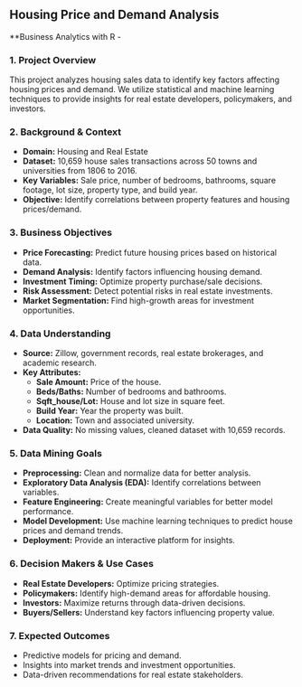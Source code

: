 ## **Housing Price and Demand Analysis**  
**Business Analytics with R -

### **1. Project Overview**  
This project analyzes housing sales data to identify key factors affecting housing prices and demand. We utilize statistical and machine learning techniques to provide insights for real estate developers, policymakers, and investors.  

### **2. Background & Context**  
- **Domain:** Housing and Real Estate  
- **Dataset:** 10,659 house sales transactions across 50 towns and universities from 1806 to 2016.  
- **Key Variables:** Sale price, number of bedrooms, bathrooms, square footage, lot size, property type, and build year.  
- **Objective:** Identify correlations between property features and housing prices/demand.  

### **3. Business Objectives**  
- **Price Forecasting:** Predict future housing prices based on historical data.  
- **Demand Analysis:** Identify factors influencing housing demand.  
- **Investment Timing:** Optimize property purchase/sale decisions.  
- **Risk Assessment:** Detect potential risks in real estate investments.  
- **Market Segmentation:** Find high-growth areas for investment opportunities.  

### **4. Data Understanding**  
- **Source:** Zillow, government records, real estate brokerages, and academic research.  
- **Key Attributes:**  
  - **Sale Amount:** Price of the house.  
  - **Beds/Baths:** Number of bedrooms and bathrooms.  
  - **Sqft_house/Lot:** House and lot size in square feet.  
  - **Build Year:** Year the property was built.  
  - **Location:** Town and associated university.  
- **Data Quality:** No missing values, cleaned dataset with 10,659 records.  

### **5. Data Mining Goals**  
- **Preprocessing:** Clean and normalize data for better analysis.  
- **Exploratory Data Analysis (EDA):** Identify correlations between variables.  
- **Feature Engineering:** Create meaningful variables for better model performance.  
- **Model Development:** Use machine learning techniques to predict house prices and demand trends.  
- **Deployment:** Provide an interactive platform for insights.  

### **6. Decision Makers & Use Cases**  
- **Real Estate Developers:** Optimize pricing strategies.  
- **Policymakers:** Identify high-demand areas for affordable housing.  
- **Investors:** Maximize returns through data-driven decisions.  
- **Buyers/Sellers:** Understand key factors influencing property value.  

### **7. Expected Outcomes**  
- Predictive models for pricing and demand.  
- Insights into market trends and investment opportunities.  
- Data-driven recommendations for real estate stakeholders.  
